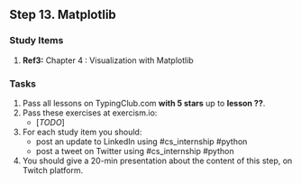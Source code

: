 ## Step 13. Matplotlib

### Study Items
  1. **Ref3:** Chapter 4 : Visualization with Matplotlib

### Tasks

 1. Pass all lessons on TypingClub.com **with 5 stars** up to **lesson ??**.
 2. Pass these exercises at exercism.io:
    - [*TODO*]
 3. For each study item you should:  
     - post an update to LinkedIn using #cs_internship #python  
     - post a tweet on Twitter using #cs_internship #python
 4. You should give a 20-min presentation about the content of this step, on Twitch platform.
